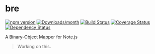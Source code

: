 # bre

[![npm version](https://img.shields.io/npm/v/bre.svg)](https://www.npmjs.com/package/bre)
[![Downloads/month](https://img.shields.io/npm/dm/bre.svg)](http://www.npmtrends.com/bre)
[![Build Status](https://travis-ci.org/mysticatea/bre.svg?branch=master)](https://travis-ci.org/mysticatea/bre)
[![Coverage Status](https://coveralls.io/repos/mysticatea/bre/badge.svg?branch=master&service=github)](https://coveralls.io/github/mysticatea/bre?branch=master)
[![Dependency Status](https://david-dm.org/mysticatea/bre.svg)](https://david-dm.org/mysticatea/bre)

A Binary-Object Mapper for Note.js

> Working on this.
